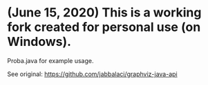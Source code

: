 # (June 15, 2020) This is a working fork created for personal use (on Windows).

Proba.java for example usage.

See original: https://github.com/jabbalaci/graphviz-java-api
